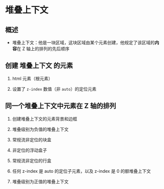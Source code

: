 # 堆叠上下文

## 概述

+ 堆叠上下文：他是一块区域，这块区域由某个元素创建，他规定了该区域的**内容**在 Z 轴上的排列的先后顺序

## 创建 堆叠上下文 的元素

1. html 元素（根元素）

2. 设置了 `z-index` 数值（非 `auto`）的定位元素

## 同一个堆叠上下文中元素在 Z 轴的排列

1. 创建堆叠上下文的元素背景和边框

2. 堆叠级别为负值的堆叠上下文

3. 常规流非定位的块盒

4. 非定位的浮动盒子

5. 常规流非定位的行盒

6. 任何 z-index 是 auto 的定位子元素，以及 z-index 是 0 的额堆叠上下文

7. 堆叠级别为正值的堆叠上下文
